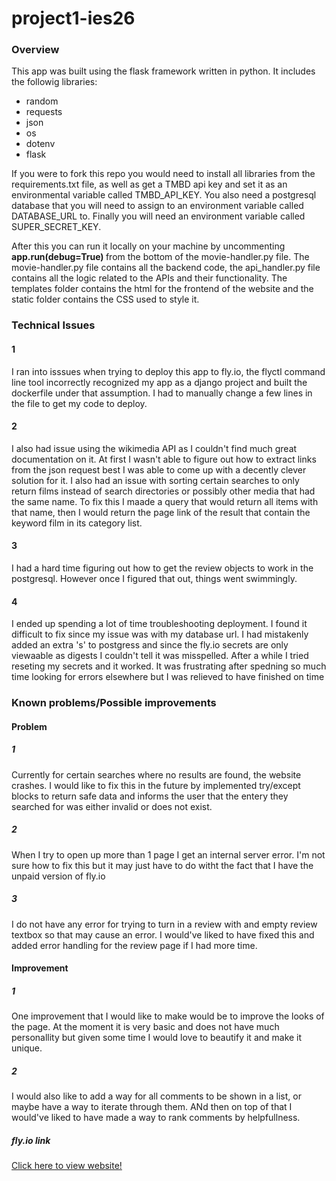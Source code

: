 # project1-ies26
### Overview
This app was built using the flask framework written in python. It includes the followig libraries:
<ul>
    <li> random
    <li> requests
    <li> json
    <li> os
    <li> dotenv
    <li> flask
</ul>

If you were to fork this repo you would need to install all libraries from the requirements.txt file, as well as get a TMBD api key and set it as an environmental variable called TMBD_API_KEY. You also need a postgresql database that you will need to assign to an environment variable called DATABASE_URL to. Finally you will need an environment variable called SUPER_SECRET_KEY.

After this you can run it locally on your machine by uncommenting <strong> app.run(debug=True) </strong> from the bottom of the movie-handler.py file. The movie-handler.py file contains all the backend code, the api_handler.py file contains all the logic related to the APIs and their functionality. The templates folder contains the html for the frontend of the website and the static folder contains the CSS used to style it.

 ### Technical Issues
 #### 1
 I ran into isssues when trying to deploy this app to fly.io, the flyctl command line tool incorrectly recognized my app as a django project and built the dockerfile under that assumption. I had to manually change a few lines in the file to get my code to deploy.
 #### 2
 I also had issue using the wikimedia API as I couldn't find much great documentation on it. At first I wasn't able to figure out how to extract links from the json request best I was able to come up with a decently clever solution for it. I also had an issue with sorting certain searches to only return films instead of search directories or possibly other media that had the same name. To fix this I maade a query that would return all items with that name, then I would return the page link of the result that contain the keyword film in its category list.
 #### 3
 I had a hard time figuring out how to get the review objects to work in the postgresql. However once I figured that out, things went swimmingly.
 #### 4
 I ended up spending a lot of time troubleshooting deployment. I found it difficult to fix since my issue was with my database url. I had mistakenly added an extra 's' to postgress and since the fly.io secrets are only viewaable as digests I couldn't tell it was misspelled. After a while I tried reseting my secrets and it worked. It was frustrating after spedning so much time looking for errors elsewhere but I was relieved to  have finished on time

 ### Known problems/Possible improvements
 #### Problem
 ##### 1
 Currently for certain searches where no results are found, the website crashes. I would like to fix this in the future by implemented try/except blocks to return safe data and informs the user that the entery they searched for was either invalid or does not exist.
 ##### 2
 When I try to open up more than 1 page I get an internal server error. I'm not sure how to fix this but it may just have to do witht the fact that I have the unpaid version of fly.io
 ##### 3
 I do not have any error for trying to turn in a review with and empty review textbox so that may cause an error. I would've liked to have fixed this and added error handling for the review page if I had more time.
#### Improvement
##### 1
One improvement that I would like to make would be to improve the looks of the page. At the moment it is very basic and does not have much personallity but given some time I would love to beautify it and make it unique.
##### 2
I would also like to add a way for all comments to be shown in a list, or maybe have a way to iterate through them. ANd then on top of that I would've liked to have made a way to rank comments by helpfullness.

##### fly.io link
[Click here to view website!](https://movie-discovery.fly.dev/)
